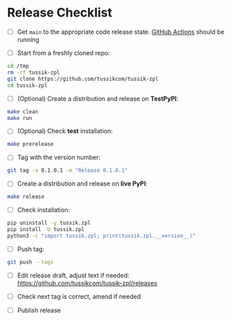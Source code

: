 # Release Checklist

- [ ] Get `main` to the appropriate code release state.
      [GitHub Actions](https://github.com/tussikcom/tussikzpl/actions) should be running
      
* [ ] Start from a freshly cloned repo:

```bash
cd /tmp
rm -rf tussik-zpl
git clone https://github.com/tussikcom/tussik-zpl
cd tussik-zpl
```

* [ ] (Optional) Create a distribution and release on **TestPyPI**:

```bash
make clean
make run
```

- [ ] (Optional) Check **test** installation:

```bash
make prerelease
```

* [ ] Tag with the version number:

```bash
git tag -a 0.1.0.1 -m "Release 0.1.0.1"
```

* [ ] Create a distribution and release on **live PyPI**:

```bash
make release
```

* [ ] Check installation:

```bash
pip uninstall -y tussik.zpl
pip install -U tussik.zpl
python3 -c "import tussik.zpl; print(tussik.zpl.__version__)"
```

* [ ] Push tag:
 ```bash
git push --tags
```

* [ ] Edit release draft, adjust text if needed: https://github.com/tussikcom/tussik-zpl/releases

* [ ] Check next tag is correct, amend if needed

* [ ] Publish release